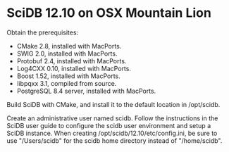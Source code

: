 SciDB 12.10 on OSX Mountain Lion
================================

Obtain the prerequisites:

* CMake 2.8, installed with MacPorts.
* SWIG 2.0, installed with MacPorts.
* Protobuf 2.4, installed with MacPorts.
* Log4CXX 0.10, installed with MacPorts.
* Boost 1.52, installed with MacPorts.
* libpqxx 3.1, compiled from source.
* PostgreSQL 8.4 server, installed with MacPorts.

Build SciDB with CMake, and install it to the default location in /opt/scidb.

Create an administrative user named scidb.  Follow the instructions in the
SciDB user guide to configure the scidb user environment and setup a SciDB
instance.  When creating /opt/scidb/12.10/etc/config.ini, be sure to use
"/Users/scidb" for the scidb home directory instead of "/home/scidb".


